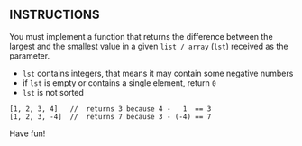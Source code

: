 ## INSTRUCTIONS

You must implement a function that returns the difference between the largest and the smallest value in a given `list / array` (`lst`) received as the parameter.

- `lst` contains integers, that means it may contain some negative numbers
- if `lst` is empty or contains a single element, return `0`
- `lst` is not sorted

```
[1, 2, 3, 4]   //  returns 3 because 4 -   1  == 3
[1, 2, 3, -4]  //  returns 7 because 3 - (-4) == 7
```
Have fun!